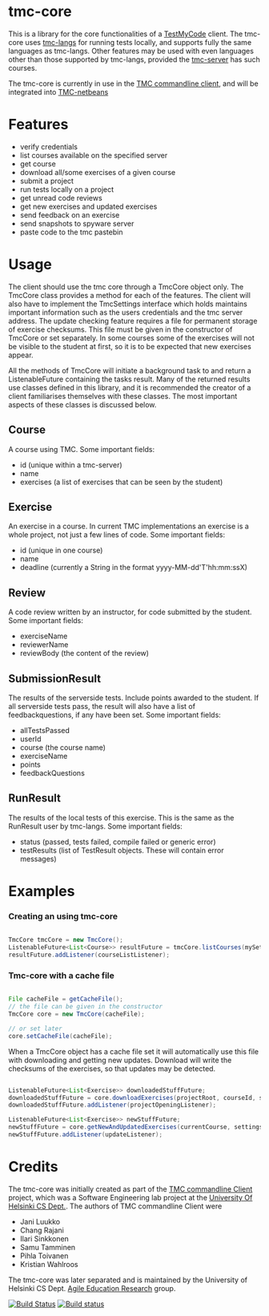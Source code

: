 # tmc-core

This is a library for the core functionalities of a [TestMyCode](https://testmycode.github.io) 
client. The tmc-core uses [tmc-langs](https://github.com/testmycode/tmc-langs) for 
running tests locally, and supports fully the same languages as tmc-langs. Other features
may be used with even languages other than those supported by tmc-langs, provided the
[tmc-server](https://github.com/testmycode/tmc-server) has such courses.

The tmc-core is currently in use in the [TMC commandline client](https://github.com/rage/tmc-cli),
and will be integrated into [TMC-netbeans](https://github.com/testmycode/tmc-netbeans)

# Features

 - verify credentials
 - list courses available on the specified server
 - get course
 - download all/some exercises of a given course
 - submit a project
 - run tests locally on a project
 - get unread code reviews
 - get new exercises and updated exercises
 - send feedback on an exercise
 - send snapshots to spyware server
 - paste code to the tmc pastebin

# Usage
 
 The client should use the tmc core through a TmcCore object only. The TmcCore
 class provides a method for each of the features. The client will also have to
 implement the TmcSettings interface which holds maintains important information
 such as the users credentials and the tmc server address. The update checking
 feature requires a file for permanent storage of exercise checksums. This file
 must be given in the constructor of TmcCore or set separately. In some courses
 some of the exercises will not be visible to the student at first, so it is to 
 be expected that new exercises appear. 

 All the methods of TmcCore will initiate a background task to and return a 
 ListenableFuture containing the tasks result. Many of the returned results use
 classes defined in this library, and it is recommended the creator of a client 
 familiarises themselves with these classes. The most important aspects of these
 classes is discussed below.

## Course

A course using TMC.
Some important fields:

 - id (unique within a tmc-server)
 - name
 - exercises (a list of exercises that can be seen by the student)

## Exercise

An exercise in a course. In current TMC implementations an exercise is a whole project,
not just a few lines of code.
Some important fields:

 - id (unique in one course)
 - name
 - deadline (currently a String in the format yyyy-MM-dd'T'hh:mm:ssX)

## Review

A code review written by an instructor, for code submitted by the student.
Some important fields:

 - exerciseName
 - reviewerName
 - reviewBody (the content of the review)

## SubmissionResult

The results of the serverside tests. Include points awarded to the student. If all 
serverside tests pass, the result will also have a list of feedbackquestions, if any
have been set. 
Some important fields:

 - allTestsPassed
 - userId
 - course (the course name)
 - exerciseName
 - points
 - feedbackQuestions

## RunResult

The results of the local tests of this exercise. This is the same as the RunResult
user by tmc-langs.
Some important fields:

 - status (passed, tests failed, compile failed or generic error)
 - testResults (list of TestResult objects. These will contain error messages)

# Examples

### Creating an using tmc-core

```java

TmcCore tmcCore = new TmcCore();
ListenableFuture<List<Course>> resultFuture = tmcCore.listCourses(mySettings);
resultFuture.addListener(courseListListener);

```

### Tmc-core with a cache file

```java

File cacheFile = getCacheFile();
// the file can be given in the constructor
TmcCore core = new TmcCore(cacheFile);

// or set later
core.setCacheFile(cacheFile);

```
When a TmcCore object has a cache file set it will automatically use this file with 
downloading and getting new updates. Download will write the checksums of the 
exercises, so that updates may be detected.

```java

ListenableFuture<List<Exercise>> downloadedStuffFuture;
downloadedStuffFuture = core.downloadExercises(projectRoot, courseId, settings);
downloadedStuffFuture.addListener(projectOpeningListener);

ListenableFuture<List<Exercise>> newStuffFuture;
newStuffFuture = core.getNewAndUpdatedExercises(currentCourse, settings);
newStuffFuture.addListener(updateListener);

```


# Credits

The tmc-core was initially created as part of the [TMC commandline Client](https://github.com/rage/tmc-cli) project, which was a Software Engineering lab project at the
[University Of Helsinki CS Dept.](https://cs.helsinki.fi). The authors of TMC commandline Client were

 - Jani Luukko
 - Chang Rajani
 - Ilari Sinkkonen
 - Samu Tamminen
 - Pihla Toivanen
 - Kristian Wahlroos

The tmc-core was later separated and is maintained by the University of Helsinki CS 
Dept. [Agile Education Research](https://github.com/rage) group.


[![Build Status](https://travis-ci.org/rage/tmc-core.svg?branch=master)](https://travis-ci.org/rage/tmc-core)
[![Build status](https://ci.appveyor.com/api/projects/status/o3l71ihukd7dwgks/branch/master?svg=true)](https://ci.appveyor.com/project/rage/tmc-core/branch/master)
